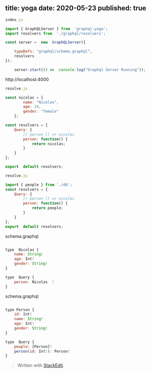
title: yoga
date: 2020-05-23
published: true
---
```js
index.js

import { GraphQLServer } from  'graphql-yoga';
import resolvers from  './graphql/resolvers';

const server =  new  GraphQLServer({

	typeDefs: "graphql/schema.graphql",
	resolvers
});

	server.start(() =>  console.log("Graphql Server Running"));
```
http://localhost:4000
```js
resolve.js

const nicolas = {
		name: "Nicolas",
		age: 24,
		gender: "female"
	};

const resolvers = {
	Query: {
		// person () => nicolas
		person: function() {
			return nicolas;
		}
	}
};

export  default resolvers;
```
```js
resolve.js

import { people } from './db';
const resolvers = {
	Query: {
		// person () => nicolas
		person: function() {
			return people;
		}
	}
};
export  default resolvers;
```
schema.graphql
```js

type  Nicolas {
	name: String!
	age: Int!
	gender: String!
}

type  Query {
	person: Nicolas  !
}
```
schema.graphql
```js

type Person {
	id: Int!
	name: String!
	age: Int!
	gender: String!
}

type  Query {
	people: [Person]!
	person(id: Int!): Person!
}
```
> Written with [StackEdit](https://stackedit.io/).
<!--stackedit_data:
eyJoaXN0b3J5IjpbLTE2ODQwMTE5NzEsMTY5NTQyNDBdfQ==
-->